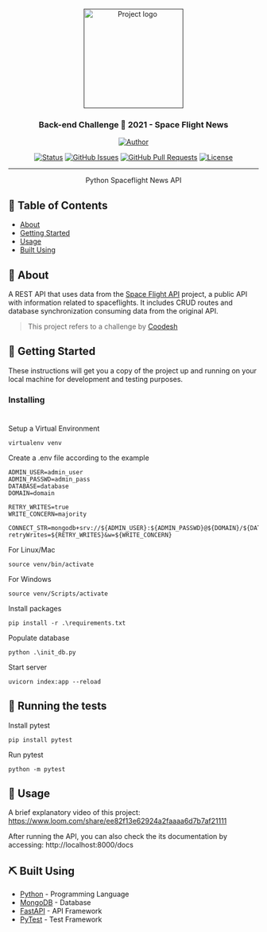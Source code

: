 <p align="center">
  <a href="" rel="noopener">
 <img width=200px height=200px src="https://www.spaceflightnewsapi.net/img/SNAPI_logo.png" alt="Project logo"></a>
</p>

<h3 align="center">Back-end Challenge 🏅 2021 - Space Flight News</h3>

<div align="center">

<p align="center">
	<a href="https://github.com/varini">
		<img alt="Author" src="https://img.shields.io/badge/author-Leonardo%20Varini-blue?style=flat" />
	</a>
</p>

[![Status](https://img.shields.io/badge/status-active-success.svg)]()
[![GitHub Issues](https://img.shields.io/github/issues/varini/varini.svg)](https://github.com/varini/varini/issues)
[![GitHub Pull Requests](https://img.shields.io/github/issues-pr/varini/varini.svg)](https://github.com/varini/varini/pulls)
[![License](https://img.shields.io/badge/license-MIT-blue.svg)](/LICENSE)

</div>

---

<p align="center"> Python Spaceflight News API
    <br> 
</p>

## 📝 Table of Contents

- [About](#about)
- [Getting Started](#getting_started)
- [Usage](#usage)
- [Built Using](#built_using)

## 🚀 About <a name = "about"></a>

A REST API that uses data from the  [Space Flight API](https://spaceflightnewsapi.net/) project, a public API with information related to spaceflights. 
It includes CRUD routes and database synchronization consuming data from the original API.

> This project refers to a challenge by [Coodesh](https://.coodesh.com/)

## 🏁 Getting Started <a name = "getting_started"></a>

These instructions will get you a copy of the project up and running on your local machine for development and testing purposes. 

### Installing
#
Setup a Virtual Environment
```shell
virtualenv venv
```
Create a .env file according to the example
```
ADMIN_USER=admin_user
ADMIN_PASSWD=admin_pass
DATABASE=database
DOMAIN=domain

RETRY_WRITES=true
WRITE_CONCERN=majority

CONNECT_STR=mongodb+srv://${ADMIN_USER}:${ADMIN_PASSWD}@${DOMAIN}/${DATABASE}?retryWrites=${RETRY_WRITES}&w=${WRITE_CONCERN}
```
For Linux/Mac
```shell
source venv/bin/activate
```
For Windows
```shell
source venv/Scripts/activate
```
Install packages
```shell
pip install -r .\requirements.txt
```
Populate database
```shell
python .\init_db.py
```
Start server 
```shell
uvicorn index:app --reload
```

## 🔧 Running the tests <a name = "tests"></a>

Install pytest
```
pip install pytest
```
Run pytest
```
python -m pytest
```
## 🎈 Usage <a name="usage"></a>

A brief explanatory video of this project: https://www.loom.com/share/ee82f13e62924a2faaaa6d7b7af21111

After running the API, you can also check the its documentation by accessing: http://localhost:8000/docs


## ⛏️ Built Using <a name = "built_using"></a>

- [Python](https://www.python.org/) - Programming Language
- [MongoDB](https://www.mongodb.com/) - Database
- [FastAPI](https://fastapi.tiangolo.com/) - API Framework
- [PyTest](https://pytest.org/) - Test Framework
